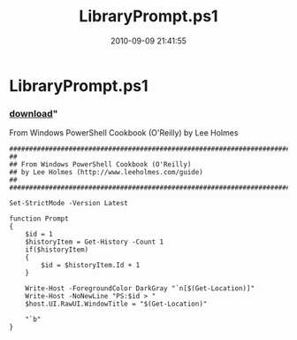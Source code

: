 ﻿---
pid:            2193
parent:         0
children:       
poster:         Lee Holmes
title:          LibraryPrompt.ps1
date:           2010-09-09 21:41:55
format:         posh
---

# LibraryPrompt.ps1

### [download](2193.ps1)"

From Windows PowerShell Cookbook (O'Reilly) by Lee Holmes

```posh
##############################################################################
##
## From Windows PowerShell Cookbook (O'Reilly)
## by Lee Holmes (http://www.leeholmes.com/guide)
##
##############################################################################

Set-StrictMode -Version Latest

function Prompt
{
    $id = 1
    $historyItem = Get-History -Count 1
    if($historyItem)
    {
        $id = $historyItem.Id + 1
    }

    Write-Host -ForegroundColor DarkGray "`n[$(Get-Location)]"
    Write-Host -NoNewLine "PS:$id > "
    $host.UI.RawUI.WindowTitle = "$(Get-Location)"

    "`b"
}
```
